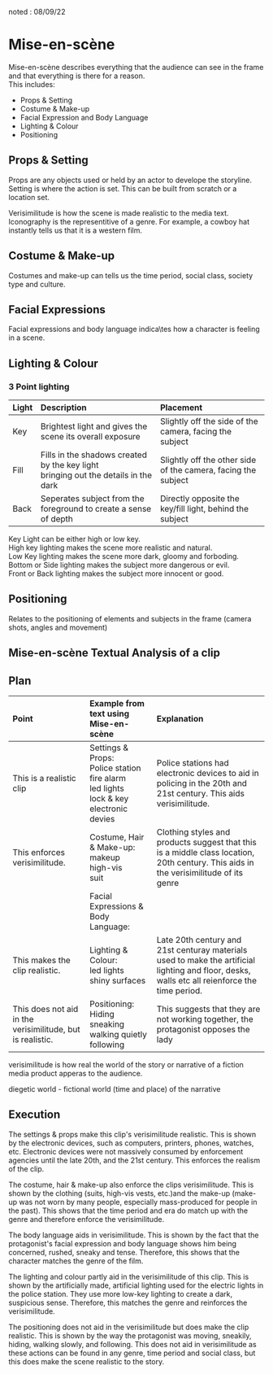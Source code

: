 noted : 08/09/22

# Mise-en-scène

Mise-en-scène describes everything that the audience can see in the frame and that everything is there for a reason.  
This includes:

- Props & Setting
- Costume & Make-up
- Facial Expression and Body Language
- Lighting & Colour
- Positioning

## Props & Setting

Props are any objects used or held by an actor to develope the storyline.  
Setting is where the action is set. This can be built from scratch or a location set.

Verisimilitude is how the scene is made realistic to the media text.  
Iconography is the representitive of a genre. For example, a cowboy hat instantly tells us that it is a western film.

## Costume & Make-up

Costumes and make-up can tells us the time period, social class, society type and culture.

## Facial Expressions

Facial expressions and body language indica\tes how a character is feeling in a scene.

## Lighting & Colour

### 3 Point lighting

| Light | Description                                                                           | Placement                                                     |
| :---- | :------------------------------------------------------------------------------------ | :------------------------------------------------------------ |
| Key   | Brightest light and gives the scene its overall exposure                              | Slightly off the side of the camera, facing the subject       |
| Fill  | Fills in the shadows created by the key light<br>bringing out the details in the dark | Slightly off the other side of the camera, facing the subject |
| Back  | Seperates subject from the foreground to create a sense of depth                      | Directly opposite the key/fill light, behind the subject      |

Key Light can be either high or low key.  
High key lighting makes the scene more realistic and natural.  
Low Key lighting makes the scene more dark, gloomy and forboding.  
Bottom or Side lighting makes the subject more dangerous or evil.  
Front or Back lighting makes the subject more innocent or good.

## Positioning

Relates to the positioning of elements and subjects in the frame (camera shots, angles and movement)

## Mise-en-scène Textual Analysis of a clip

## Plan

| Point                                                      | Example from text using Mise-en-scène                                                              | Explanation                                                                                                                                    |
| :--------------------------------------------------------- | :------------------------------------------------------------------------------------------------- | :--------------------------------------------------------------------------------------------------------------------------------------------- |
| This is a realistic clip                                   | Settings & Props:<br>Police station<br>fire alarm<br>led lights<br>lock & key<br>electronic devies | Police stations had electronic devices to aid in policing in the 20th and 21st century. This aids verisimilitude.                              |
| This enforces verisimilitude.                              | Costume, Hair & Make-up:<br>makeup<br>high-vis<br>suit                                             | Clothing styles and products suggest that this is a middle class location, 20th century. This aids in the verisimilitude of its genre          |
|                                                            | Facial Expressions & Body Language:                                                                |                                                                                                                                                |
| This makes the clip realistic.                             | Lighting & Colour:<br>led lights<br>shiny surfaces                                                 | Late 20th century and 21st centuray materials used to make the artificial lighting and floor, desks, walls etc all reienforce the time period. |
| This does not aid in the verisimilitude, but is realistic. | Positioning:<br>Hiding<br>sneaking<br>walking quietly<br>following                                 | This suggests that they are not working together, the protagonist opposes the lady                                                             |

verisimilitude is how real the world of the story or narrative of a fiction media product apperas to the audience.

diegetic world - fictional world (time and place) of the narrative

## Execution

The settings & props make this clip's verisimilitude realistic. This is shown by the electronic devices, such as computers, printers, phones, watches, etc. Electronic devices were not massively consumed by enforcement agencies until the late 20th, and the 21st century. This enforces the realism of the clip.

The costume, hair & make-up also enforce the clips verisimilitude. This is shown by the clothing (suits, high-vis vests, etc.)and the make-up (make-up was not worn by many people, especially mass-produced for people in the past). This shows that the time period and era do match up with the genre and therefore enforce the verisimilitude.

The body language aids in verisimilitude. This is shown by the fact that the protagonist's facial expression and body language shows him being concerned, rushed, sneaky and tense. Therefore, this shows that the character matches the genre of the film.

The lighting and colour partly aid in the verisimilitude of this clip. This is shown by the artificially made, artificial lighting used for the electric lights in the police station. They use more low-key lighting to create a dark, suspicious sense. Therefore, this matches the genre and reinforces the verisimilitude.

The positioning does not aid in the verisimilitude but does make the clip realistic. This is shown by the way the protagonist was moving, sneakily, hiding, walking slowly, and following. This does not aid in verisimilitude as these actions can be found in any genre, time period and social class, but this does make the scene realistic to the story.
